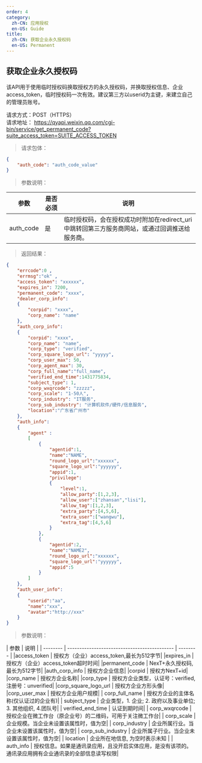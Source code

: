 ```yaml
---
order: 4
category:
  zh-CN: 应用授权
  en-US: Guide
title: 
  zh-CN: 获取企业永久授权码
  en-US: Permanent
---
```



## 获取企业永久授权码
该API用于使用临时授权码换取授权方的永久授权码，并换取授权信息、企业access_token，临时授权码一次有效。建议第三方以userid为主键，来建立自己的管理员账号。

请求方式：POST（HTTPS）  
请求地址： https://qyapi.weixin.qq.com/cgi-bin/service/get_permanent_code?suite_access_token=SUITE_ACCESS_TOKEN

> 请求包体：
```json
{
    "auth_code": "auth_code_value"
}
```
> 参数说明：

| 参数 | 是否必须 | 说明 |
| --------    | -------------------------------------------- | -------- |
| auth_code | 是 | 临时授权码，会在授权成功时附加在redirect_uri中跳转回第三方服务商网站，或通过回调推送给服务商。|

>返回结果：
```json
{
    "errcode":0 ,
    "errmsg":"ok" ,
    "access_token": "xxxxxx", 
    "expires_in": 7200, 
    "permanent_code": "xxxx", 
    "dealer_corp_info": 
    {
        "corpid": "xxxx",
        "corp_name": "name"
    },
    "auth_corp_info": 
    {
        "corpid": "xxxx",
        "corp_name": "name",
        "corp_type": "verified",
        "corp_square_logo_url": "yyyyy",
        "corp_user_max": 50,
        "corp_agent_max": 30,
        "corp_full_name":"full_name",
        "verified_end_time":1431775834,
        "subject_type": 1,
        "corp_wxqrcode": "zzzzz",
        "corp_scale": "1-50人",
        "corp_industry": "IT服务",
        "corp_sub_industry": "计算机软件/硬件/信息服务",
        "location":"广东省广州市"
    },
    "auth_info":
    {
        "agent" :
        [
            {
                "agentid":1,
                "name":"NAME",
                "round_logo_url":"xxxxxx",
                "square_logo_url":"yyyyyy",
                "appid":1,
                "privilege":
                {
                    "level":1,
                    "allow_party":[1,2,3],
                    "allow_user":["zhansan","lisi"],
                    "allow_tag":[1,2,3],
                    "extra_party":[4,5,6],
                    "extra_user":["wangwu"],
                    "extra_tag":[4,5,6]
                }
            },
            {
                "agentid":2,
                "name":"NAME2",
                "round_logo_url":"xxxxxx",
                "square_logo_url":"yyyyyy",
                "appid":5
            }
        ]
    },
    "auth_user_info":
    {
        "userid":"aa",
        "name":"xxx",
        "avatar":"http://xxx"
    }
}
```

> 参数说明：

| 参数 | 说明 |
| --------    | -------------------------------------------- | -------- |
|access_token | 授权方（企业）access_token,最长为512字节|
|expires_in | 授权方（企业）access_token超时时间|
|permanent_code | NexT+永久授权码,最长为512字节|
|auth_corp_info | 授权方企业信息|
|corpid | 授权方NexT+id|
|corp_name | 授权方企业名称|
|corp_type | 授权方企业类型，认证号：verified, 注册号：unverified|
|corp_square_logo_url | 授权方企业方形头像|
|corp_user_max | 授权方企业用户规模|
| corp_full_name | 授权方企业的主体名称(仅认证过的企业有)|
| subject_type | 企业类型，1. 企业; 2. 政府以及事业单位; 3. 其他组织, 4.团队号|
| verified_end_time | 认证到期时间|
| corp_wxqrcode | 授权企业在微工作台（原企业号）的二维码，可用于关注微工作台|
| corp_scale | 企业规模。当企业未设置该属性时，值为空|
| corp_industry | 企业所属行业。当企业未设置该属性时，值为空|
| corp_sub_industry | 企业所属子行业。当企业未设置该属性时，值为空|
| location | 企业所在地信息, 为空时表示未知 |
| auth_info | 授权信息。如果是通讯录应用，且没开启实体应用，是没有该项的。通讯录应用拥有企业通讯录的全部信息读写权限|
